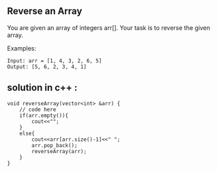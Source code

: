 ## Reverse an Array

You are given an array of integers arr[]. Your task is to reverse the given array.

Examples:

    Input: arr = [1, 4, 3, 2, 6, 5]
    Output: [5, 6, 2, 3, 4, 1]

## solution in c++ :

    void reverseArray(vector<int> &arr) {
        // code here
        if(arr.empty()){
            cout<<"";
        }
        else{
            cout<<arr[arr.size()-1]<<" ";
            arr.pop_back();
            reverseArray(arr);
        }
    }

